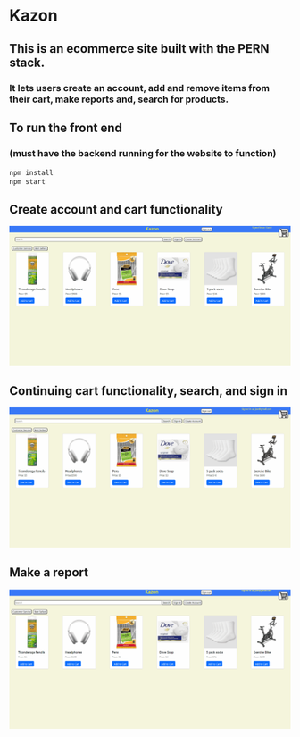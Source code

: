 # Kazon 
## This is an ecommerce site built with the PERN stack. 
### It lets users create an account, add and remove items from their cart, make reports and, search for products. 

## To run the front end 
### (must have the backend running for the website to function)
```
npm install
npm start
```

## Create account and cart functionality
![](public/createAccountCart.gif)

## Continuing cart functionality, search, and sign in
![](public/signOutCartSearch.gif)

## Make a report
![](public/reportFunction.gif)